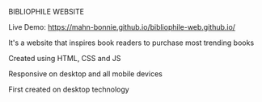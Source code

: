 BIBLIOPHILE WEBSITE 

Live Demo: https://mahn-bonnie.github.io/bibliophile-web.github.io/

It's a website that inspires book readers to purchase most trending books

Created using HTML, CSS and JS 

Responsive on desktop and all mobile devices 

First created on desktop technology 
